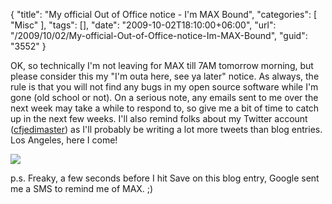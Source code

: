 {
	"title": "My official Out of Office notice - I'm MAX Bound",
	"categories": [
		"Misc"
	],
	"tags": [],
	"date": "2009-10-02T18:10:00+06:00",
	"url": "/2009/10/02/My-official-Out-of-Office-notice-Im-MAX-Bound",
	"guid": "3552"
}

OK, so technically I'm not leaving for MAX till 7AM tomorrow morning, but please consider this my "I'm outa here, see ya later" notice. As always, the rule is that you will not find any bugs in my open source software while I'm gone (old school or not). On a serious note, any emails sent to me over the next week may take a while to respond to, so give me a bit of time to catch up in the next few weeks. I'll also remind folks about my Twitter account (<a href="http://twitter.com/cfjedimaster">cfjedimaster</a>) as I'll probably be writing a lot more tweets than blog entries. Los Angeles, here I come!

<img src="https://static.raymondcamden.com/images/IMG_0406.JPG" />

p.s. Freaky, a few seconds before I hit Save on this blog entry, Google sent me a SMS to remind me of MAX. ;)